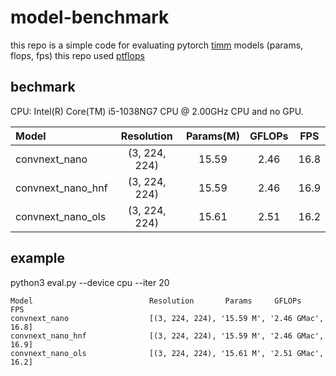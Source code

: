 # model-benchmark
this repo is a simple code for evaluating pytorch [timm](https://github.com/rwightman/pytorch-image-models) models (params, flops, fps)
this repo used [ptflops](https://github.com/sovrasov/flops-counter.pytorch)

## bechmark

CPU: Intel(R) Core(TM) i5-1038NG7 CPU @ 2.00GHz CPU and no GPU.

| Model     | Resolution | Params(M) | GFLOPs | FPS |
| :-------- | :--------: | :--------: | :----: | :---------:|
| convnext_nano | (3, 224, 224) | 15.59 | 2.46 | 16.8 |
| convnext_nano_hnf | (3, 224, 224) | 15.59 | 2.46 | 16.9 |
| convnext_nano_ols | (3, 224, 224) | 15.61 | 2.51 | 16.2 |

## example

python3 eval.py --device cpu --iter 20
```
Model                          Resolution       Params     GFLOPs      FPS       
convnext_nano                  [(3, 224, 224), '15.59 M', '2.46 GMac', 16.8]
convnext_nano_hnf              [(3, 224, 224), '15.59 M', '2.46 GMac', 16.9]
convnext_nano_ols              [(3, 224, 224), '15.61 M', '2.51 GMac', 16.2]
```